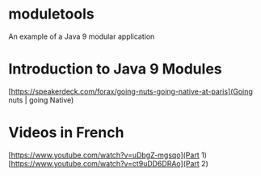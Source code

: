 # moduletools
An example of a Java 9 modular application

# Introduction to Java 9 Modules
[https://speakerdeck.com/forax/going-nuts-going-native-at-paris](Going nuts | going Native)

# Videos in French
[https://www.youtube.com/watch?v=uDbgZ-mgsqo](Part 1)
[https://www.youtube.com/watch?v=ct9uDD6DRAo](Part 2)


